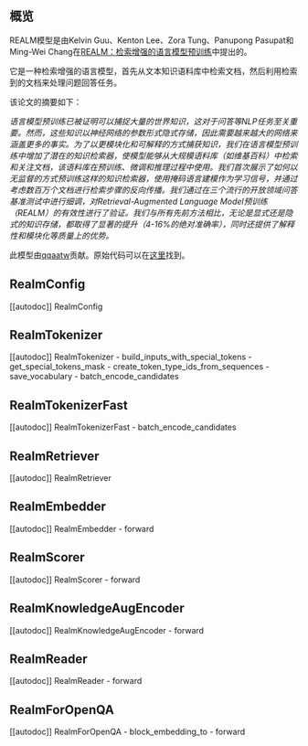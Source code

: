 <!-- 版权所有2022年HuggingFace团队保留所有权利。
根据Apache许可证第2.0版（“许可证”），除非符合许可证的要求，否则您不得使用此文件。您可以在许可证网站上获取许可证的副本。
http://www.apache.org/licenses/LICENSE-2.0
除非适用法律要求或书面同意，根据许可证分发的软件是按照“原样”基础分发的，不附带任何形式的明示或暗示保证。请参阅许可证以了解特定语言下的权限和限制。⚠️请注意，此文件是Markdown格式，但包含我们文档构建器（类似于MDX）的特定语法，可能无法在您的Markdown查看器中正确显示。


-->

## 概览

REALM模型是由Kelvin Guu、Kenton Lee、Zora Tung、Panupong Pasupat和Ming-Wei Chang在[REALM：检索增强的语言模型预训练](https://arxiv.org/abs/2002.08909)中提出的。

它是一种检索增强的语言模型，首先从文本知识语料库中检索文档，然后利用检索到的文档来处理问题回答任务。

该论文的摘要如下：

*语言模型预训练已被证明可以捕捉大量的世界知识，这对于问答等NLP任务至关重要。然而，这些知识以神经网络的参数形式隐式存储，因此需要越来越大的网络来涵盖更多的事实。为了以更模块化和可解释的方式捕获知识，我们在语言模型预训练中增加了潜在的知识检索器，使模型能够从大规模语料库（如维基百科）中检索和关注文档，该语料库在预训练、微调和推理过程中使用。我们首次展示了如何以无监督的方式预训练这样的知识检索器，使用掩码语言建模作为学习信号，并通过考虑数百万个文档进行检索步骤的反向传播。我们通过在三个流行的开放领域问答基准测试中进行细调，对Retrieval-Augmented Language Model预训练（REALM）的有效性进行了验证。我们与所有先前方法相比，无论是显式还是隐式的知识存储，都取得了显著的提升（4-16%的绝对准确率），同时还提供了解释性和模块化等质量上的优势。*

此模型由[qqaatw](https://huggingface.co/qqaatw)贡献。原始代码可以在[这里](https://github.com/google-research/language/tree/master/language/realm)找到。
## RealmConfig

[[autodoc]] RealmConfig

## RealmTokenizer

[[autodoc]] RealmTokenizer
    - build_inputs_with_special_tokens
    - get_special_tokens_mask
    - create_token_type_ids_from_sequences
    - save_vocabulary
    - batch_encode_candidates

## RealmTokenizerFast

[[autodoc]] RealmTokenizerFast
    - batch_encode_candidates

## RealmRetriever

[[autodoc]] RealmRetriever

## RealmEmbedder

[[autodoc]] RealmEmbedder
    - forward

## RealmScorer

[[autodoc]] RealmScorer
    - forward

## RealmKnowledgeAugEncoder

[[autodoc]] RealmKnowledgeAugEncoder
    - forward

## RealmReader

[[autodoc]] RealmReader
    - forward

## RealmForOpenQA

[[autodoc]] RealmForOpenQA
    - block_embedding_to
    - forward